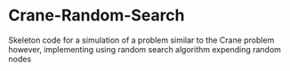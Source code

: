 # Crane-Random-Search
Skeleton code for a simulation of a problem similar to the Crane problem however, implementing using random search algorithm expending random nodes
